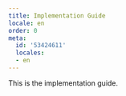 ```yaml
---
title: Implementation Guide
locale: en
order: 0
meta:
  id: '53424611'
  locales:
  - en
---
```


This is the implementation guide.